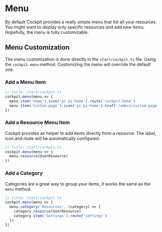 # Menu

By default Cockpit provides a really simple menu that list all your resources. You might want to display only specific resources and add new items. Hopefully, the menu is fully customizable.

## Menu Customization

The menu customization is done directly in the `start/cockpit.ts` file. Using the `cockpit.menu` method.
Customizing the menu will override the default one.

### Add a Menu Item

```ts
// title: start/cockpit.ts
cockpit.menu(menu => {
  menu.item('Home').icon('pi pi-home').route('cockpit.home')
  menu.item('Custom page').icon('pi pi-home').href('/admin/custom-page')
})
```

### Add a Resource Menu Item

Cockpit provides an helper to add items directly from a resource. The label, icon and route will be automatically configured.

```ts
// title: start/cockpit.ts
cockpit.menu(menu => {
  menu.resource(UserResource)
})
```

### Add a Category

Categories are a great way to group your items, it works the same as the `menu` method.

```ts
// title: start/cockpit.ts
cockpit.menu(menu => {
  menu.category('Resources', (category) => {
    category.resource(UserResource)
    category.item('Settings').route('settings')
  })
})
```
